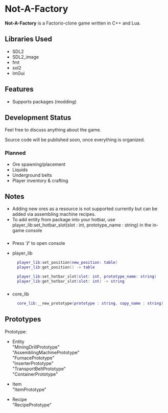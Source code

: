 # Not-A-Factory

**Not-A-Factory** is a Factorio-clone game written in C++ and Lua.

## Libraries Used

- SDL2
- SDL2_image
- fmt
- sol2
- ImGui

## Features

- Supports packages (modding)

## Development Status

Feel free to discuss anything about the game.

Source code will be published soon, once everything is organized.

### Planned
- Ore spawning/placement
- Liquids
- Underground belts
- Player inventory & crafting

## Notes

- Adding new ores as a resource is not supported currently but can be added via assembling machine recipes.
- To add entity from package into your hotbar, use player_lib:set_hotbar_slot(slot : int, prototype_name : string) in the in-game console
###
- Press '__/__' to open console
- player_lib
  
  ```lua
    player_lib:set_position(new_position: table)
    player_lib:get_position() -> table

    player_lib:set_hotbar_slot(slot: int, prototype_name: string)
    player_lib:get_hotbar_slot(slot: int) -> string
  ```
###
- core_lib
  ```lua
    core_lib:__new_prototype(prototype : string, copy_name : string) -> userdata
  ```

## Prototypes

Prototype:
- Entity\
"MiningDrillPrototype"\
"AssemblingMachinePrototype"\
"FurnacePrototype"\
"InserterPrototype"\
"TransportBeltPrototype"\
"ContainerPrototype"

- Item\
"ItemPrototype"

- Recipe\
"RecipePrototype"
